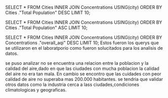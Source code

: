 SELECT *
FROM Cities
INNER JOIN Concentrations USING(city)
ORDER BY 	Cities ."Total Population" DESC 
LIMIT 10;

SELECT *
FROM Cities
INNER JOIN Concentrations USING(city)
ORDER BY 	Cities ."Total Population" ASC 
LIMIT 10;

SELECT *
FROM Cities
INNER JOIN Concentrations USING(city)
ORDER BY 	Concentrations ."overall_aqi" DESC 
LIMIT 10; 
Estos fueron los querys que se utilizaron en el laboratporio como fueron solucitados para los analisis de datos.

se puso analizar no se encuentra una relacion entre la poblacion y la calidad del aire,dado en que las ciudades con mucha poblacion la calidad del aire no era tan mala.
En cambio se encontro que las cuidades con peor calidad de aire no superaba mas 200.000 habitantes.
se tendria que validar otros datos como la industria cerca a lass ciudades,condiciones climatologicas y geograficas.
